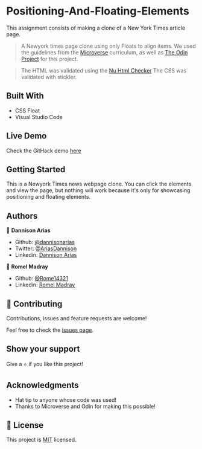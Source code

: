 # Positioning-And-Floating-Elements
This assignment consists of making a clone of a New York Times article page.

> A Newyork times page clone using only Floats to align items. We used the guidelines from the [Microverse](https://www.microverse.org) curriculum, as well as [The Odin Project](https://www.theodinproject.com/) for this project.

> The HTML was validated using the [Nu Html Checker](https://validator.w3.org/nu/#textarea)
> The CSS was validated with stickler. 

## Built With

- CSS Float
- Visual Studio Code

## Live Demo

Check the GitHack demo [here](https://rawcdn.githack.com/dannisonarias/Positioning-And-Floating-Elements/29656bf9e016fb53a72b1110cec6b64cd43b0c50/index.html)

## Getting Started

This is a Newyork Times news webpage clone. You can click the elements and view the page, but nothing will work because it's only for showcasing positioning and floating elements.


## Authors

👤 **Dannison Arias**

- Github: [@dannisonarias](https://github.com/dannisonarias)
- Twitter: [@AriasDannison](https://twitter.com/AriasDannison)
- Linkedin: [Dannison Arias](https://www.linkedin.com/in/dannison-arias-777919190/)

👤 **Romel Madray**

- Github: [@Rome14321](https://github.com/Romel4321)
- Linkedin: [Romel Madray](https://www.linkedin.com/in/romel-madray-714b86196/)

## 🤝 Contributing

Contributions, issues and feature requests are welcome!

Feel free to check the [issues page](https://github.com/dannisonarias/Positioning-And-Floating-Elements/issues).

## Show your support

Give a ⭐️ if you like this project!

## Acknowledgments

- Hat tip to anyone whose code was used!
- Thanks to Microverse and Odin for making this possible!

## 📝 License

This project is [MIT](https://opensource.org/licenses/MIT) licensed.
